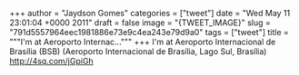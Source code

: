 
+++
author = "Jaydson Gomes"
categories = ["tweet"]
date = "Wed May 11 23:01:04 +0000 2011"
draft = false
image = "{TWEET_IMAGE}"
slug = "791d5557964eec1981886e73e9c4ea243e79d9a0"
tags = ["tweet"]
title = """I'm at Aeroporto Internac..."""
+++
I'm at Aeroporto Internacional de Brasília (BSB) (Aeroporto Internacional de Brasília, Lago Sul, Brasília) http://4sq.com/jGpiGh
